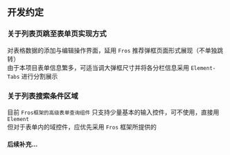 
## 开发约定

### 关于列表页跳至表单页实现方式
对表格数据的添加与编辑操作界面，延用 `Fros` 推荐弹框页面形式展现（不单独跳转）<br/>
由于本项目表单信息繁多，可适当调大弹框尺寸并将各分栏信息采用 `Element-Tabs` 进行分割展示<br/>

### 关于列表搜索条件区域
目前 `Fros框架的高级表单查询组件` 只支持少量基本的输入控件，可不使用，直接用 `Element`<br/>
但对于表单内的域控件，应优先采用 `Fros` 框架所提供的<br/>


#### 后续补充...